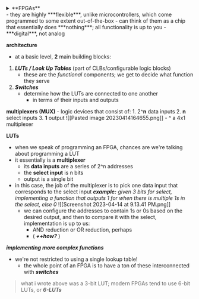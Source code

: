 <details>
<summary>**FPGAs**</summary>
<br>
 - *field programmable gate arrays*
</details>
 - they are highly ***flexible***, unlike microcontrollers, which come programmed to some extent out-of-the-box
	 - can think of them as a chip that essentially does ***nothing***; all functionality is up to you
- ***digital***, not analog

**architecture**
- at a basic level, **2** main building blocks:
1. ***LUTs / Look Up Tables*** (part of CLBs/configurable logic blocks)
	- these are the *functional* components; we get to decide what function they serve
2. ***Switches*** 
	- determine how the LUTs are connected to one another
		- in terms of their inputs and outputs

**multiplexers (MUX)**
	- logic devices that consist of:
		1. 2^**n** data inputs
		2. **n** select inputs
		3. **1** output
		![[Pasted image 20230414164655.png]]
		- ^ a 4x1 multiplexer

**LUTs**
- when we speak of programming an FPGA, chances are we're talking about programming a LUT
- it essentially is a **multiplexer**
	- its **data inputs** are a series of 2^n addresses
	- the **select input** is n bits
	- output is a single bit
- in this case, the job of the multiplexer is to pick one data input that corresponds to the select input
	***example:***
	*given 3 bits for select, implementing a function that outputs 1 for when there is multiple 1s in the select, else 0*
	![[Screenshot 2023-04-14 at 9.13.41 PM.png]]
	- we can configure the addresses to contain 1s or 0s based on the desired output, and then to compare it with the select, implementation is up to us:
		- AND reduction or OR reduction, perhaps
		- ( ***++how?*** )

***implementing more complex functions***
- we're not restricted to using a single lookup table!
	- the whole point of an FPGA is to have a ton of these interconnected with ***switches***

> what i wrote above was a 3-bit LUT;
> modern FPGAs tend to use 6-bit LUTs, or ***6-LUTs*** 

